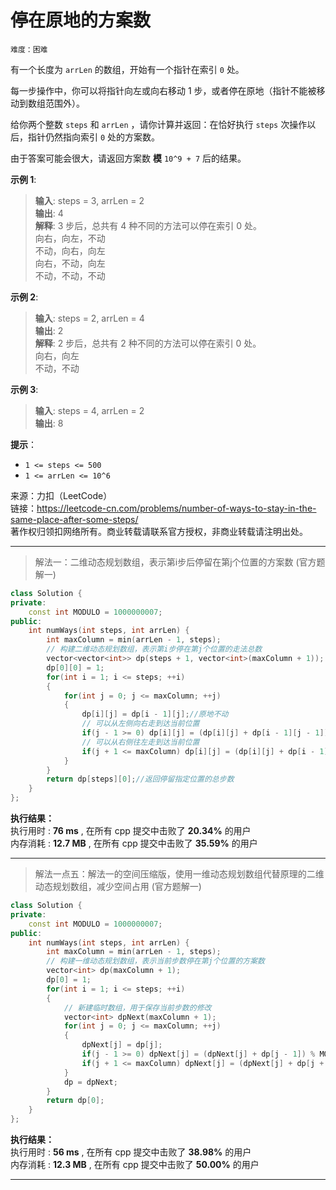 # 停在原地的方案数 #  
`难度：困难` 

有一个长度为 `arrLen` 的数组，开始有一个指针在索引 `0` 处。

每一步操作中，你可以将指针向左或向右移动 1 步，或者停在原地（指针不能被移动到数组范围外）。

给你两个整数 `steps` 和 `arrLen` ，请你计算并返回：在恰好执行 `steps` 次操作以后，指针仍然指向索引 `0` 处的方案数。

由于答案可能会很大，请返回方案数 **模** `10^9 + 7` 后的结果。

**示例 1**:  
>**输入**: steps = 3, arrLen = 2  
>**输出**: 4  
>**解释**: 3 步后，总共有 4 种不同的方法可以停在索引 0 处。  
>向右，向左，不动  
>不动，向右，向左  
>向右，不动，向左  
>不动，不动，不动  

**示例 2**:  
>**输入**: steps = 2, arrLen = 4  
>**输出**: 2  
>**解释**: 2 步后，总共有 2 种不同的方法可以停在索引 0 处。  
>向右，向左  
>不动，不动  

**示例 3**:  
>**输入**: steps = 4, arrLen = 2  
>**输出**: 8  

**提示**：  
- `1 <= steps <= 500`  
- `1 <= arrLen <= 10^6`  

来源：力扣（LeetCode）  
链接：https://leetcode-cn.com/problems/number-of-ways-to-stay-in-the-same-place-after-some-steps/  
著作权归领扣网络所有。商业转载请联系官方授权，非商业转载请注明出处。  

---  
>解法一：二维动态规划数组，表示第i步后停留在第j个位置的方案数 (官方题解一)  

```C++  
class Solution {
private:
    const int MODULO = 1000000007;
public:
    int numWays(int steps, int arrLen) {
        int maxColumn = min(arrLen - 1, steps);
        // 构建二维动态规划数组，表示第i步停在第j个位置的走法总数
        vector<vector<int>> dp(steps + 1, vector<int>(maxColumn + 1));
        dp[0][0] = 1;
        for(int i = 1; i <= steps; ++i)
        {
            for(int j = 0; j <= maxColumn; ++j)
            {
                dp[i][j] = dp[i - 1][j];//原地不动
                // 可以从左侧向右走到达当前位置
                if(j - 1 >= 0) dp[i][j] = (dp[i][j] + dp[i - 1][j - 1]) % MODULO;
                // 可以从右侧往左走到达当前位置
                if(j + 1 <= maxColumn) dp[i][j] = (dp[i][j] + dp[i - 1][j + 1]) % MODULO;
            }
        }
        return dp[steps][0];//返回停留指定位置的总步数
    }
};
```  

**执行结果：**  
执行用时 : **76 ms** , 在所有 cpp 提交中击败了 **20.34%** 的用户  
内存消耗 : **12.7 MB** , 在所有 cpp 提交中击败了 **35.59%** 的用户  

---  
>解法一点五：解法一的空间压缩版，使用一维动态规划数组代替原理的二维动态规划数组，减少空间占用 (官方题解一)  

```C++  
class Solution {
private:
    const int MODULO = 1000000007;
public:
    int numWays(int steps, int arrLen) {
        int maxColumn = min(arrLen - 1, steps);
        // 构建一维动态规划数组，表示当前步数停在第j个位置的方案数
        vector<int> dp(maxColumn + 1);
        dp[0] = 1;
        for(int i = 1; i <= steps; ++i)
        {
            // 新建临时数组，用于保存当前步数的修改
            vector<int> dpNext(maxColumn + 1);
            for(int j = 0; j <= maxColumn; ++j)
            {
                dpNext[j] = dp[j];
                if(j - 1 >= 0) dpNext[j] = (dpNext[j] + dp[j - 1]) % MODULO;
                if(j + 1 <= maxColumn) dpNext[j] = (dpNext[j] + dp[j + 1]) % MODULO;
            }
            dp = dpNext;
        }
        return dp[0];
    }
};
```  

**执行结果：**  
执行用时 : **56 ms** , 在所有 cpp 提交中击败了 **38.98%** 的用户  
内存消耗 : **12.3 MB** , 在所有 cpp 提交中击败了 **50.00%** 的用户  

---  
